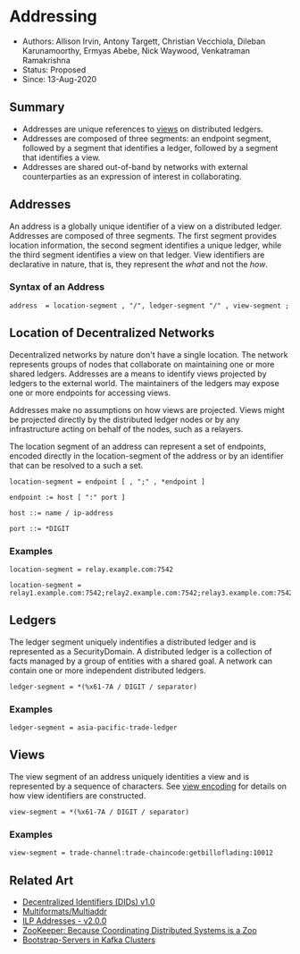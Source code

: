 <!--
 Copyright IBM Corp. All Rights Reserved.

 SPDX-License-Identifier: CC-BY-4.0
 -->
# Addressing

* Authors: Allison Irvin, Antony Targett, Christian Vecchiola, Dileban Karunamoorthy, Ermyas Abebe, Nick Waywood, Venkatraman Ramakrishna
* Status: Proposed
* Since: 13-Aug-2020


## Summary

* Addresses are unique references to [views](../models/views.md) on distributed ledgers.
* Addresses are composed of three segments: an endpoint segment, followed by a segment that identifies a ledger, followed by a segment that identifies a view.
* Addresses are shared out-of-band by networks with external counterparties as an expression of interest in collaborating.

## Addresses

An address is a globally unique identifier of a view on a distributed ledger. Addresses are composed of three segments. The first segment provides location information, the second segment identifies a unique ledger, while the third segment identifies a view on that ledger. View identifiers are declarative in nature, that is, they represent the *what* and not the *how*.

### Syntax of an Address

```
address  = location-segment , "/", ledger-segment "/" , view-segment ;
```

## Location of Decentralized Networks

Decentralized networks by nature don't have a single location. The network represents groups of nodes that collaborate on maintaining one or more shared ledgers. Addresses are a means to identify views projected by ledgers to the external world. The maintainers of the ledgers may expose one or more endpoints for accessing views.

Addresses make no assumptions on how views are projected. Views might be projected directly by the distributed ledger nodes or by any infrastructure acting on behalf of the nodes, such as a relayers.

The location segment of an address can represent a set of endpoints, encoded directly in the location-segment of the address or by an identifier that can be resolved to a such a set.

```
location-segment = endpoint [ , ";" , *endpoint ]

endpoint := host [ ":" port ]

host ::= name / ip-address

port ::= *DIGIT
```

### Examples

```
location-segment = relay.example.com:7542
```

```
location-segment = relay1.example.com:7542;relay2.example.com:7542;relay3.example.com:7542
```

## Ledgers

The ledger segment uniquely indentifies a distributed ledger and is represented as a SecurityDomain. A distributed ledger is a collection of facts managed by a group of entities with a shared goal. A network can contain one or more independent distributed ledgers.

```
ledger-segment = *(%x61-7A / DIGIT / separator)
```

### Examples

```
ledger-segment = asia-pacific-trade-ledger
```

## Views

The view segment of an address uniquely identities a view and is represented by a sequence of characters. See [view encoding](/models/views.md#view-operators-and-encoding) for details on how view identifiers are constructed.

```
view-segment = *(%x61-7A / DIGIT / separator)
```

### Examples

```
view-segment = trade-channel:trade-chaincode:getbilloflading:10012
```

## Related Art

* [Decentralized Identifiers (DIDs) v1.0](https://w3c.github.io/did-core/)
* [Multiformats/Multiaddr](https://multiformats.io/multiaddr/)
* [ILP Addresses - v2.0.0](https://interledger.org/rfcs/0015-ilp-addresses/)
* [ZooKeeper: Because Coordinating Distributed Systems is a Zoo](https://zookeeper.apache.org/doc/r3.6.1/zookeeperProgrammers.html)
* [Bootstrap-Servers in Kafka Clusters](https://kafka.apache.org/documentation/#bootstrap.servers/)
